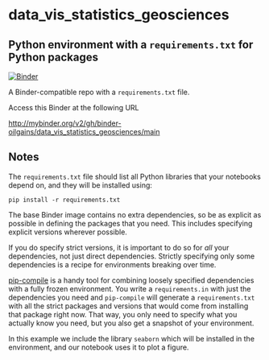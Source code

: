 # data_vis_statistics_geosciences

## Python environment with a `requirements.txt` for Python packages



[![Binder](http://mybinder.org/badge_logo.svg)](http://mybinder.org/v2/gh/binder-oilgains/data_vis_statistics_geosciences/main)

A Binder-compatible repo with a `requirements.txt` file.

Access this Binder at the following URL

http://mybinder.org/v2/gh/binder-oilgains/data_vis_statistics_geosciences/main

## Notes
The `requirements.txt` file should list all Python libraries that your notebooks depend on, and they will be installed using:

```
pip install -r requirements.txt
```

The base Binder image contains no extra dependencies, so be as explicit as possible in defining the packages that you need. This includes specifying explicit versions wherever possible.

If you do specify strict versions, it is important to do so for *all*
your dependencies, not just direct dependencies. Strictly specifying only some dependencies is a recipe for environments breaking over time.

[pip-compile](https://github.com/jazzband/pip-tools/) is a handy
tool for combining loosely specified dependencies with a fully frozen environment. You write a `requirements.in` with just the dependencies you need and `pip-compile` will generate a `requirements.txt` with all the strict packages and versions that would come from installing that package right now. That way, you only need to specify what you actually know you need, but you also get a snapshot of your environment.

In this example we include the library `seaborn` which will be installed in
the environment, and our notebook uses it to plot a figure.
